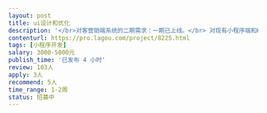 ```yaml
---                
layout: post       
title: ui设计和优化           
description: '</br>对客营销端系统的二期需求：一期已上线。</br> 对现有小程序端和H5端的UI进行优化，页面功能增强。总计12个页面，全部是信息展示功能。</br>要求：</br>前端小团队，或有UI设计水平的前端开发个人。</br>ui设计水平高，熟练原生小程序开发 和 基于VUE的H5开发，出活快！</br>另有AFRAM全景图展示功能优化，做过全景展示，能解决问题。</br>小项目，需要尽快投入开发，1-2周内完成。</br>'     
contenturl: https://pro.lagou.com/project/8225.html      
tags: [小程序开发]            
salary: 3000-5000元          
publish_time: '已发布 4 小时'         
review: 103人                   
apply: 3人                   
recommend: 5人                   
time_range: 1-2周              
status: 招募中                  
---                 
```

